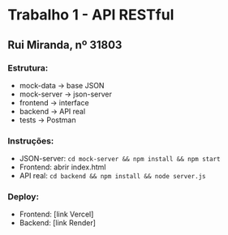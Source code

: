 # Trabalho 1 - API RESTful

## Rui Miranda, nº 31803

### Estrutura:
- mock-data → base JSON
- mock-server → json-server
- frontend → interface
- backend → API real
- tests → Postman

### Instruções:
- JSON-server: `cd mock-server && npm install && npm start`
- Frontend: abrir index.html
- API real: `cd backend && npm install && node server.js`

### Deploy:
- Frontend: [link Vercel]
- Backend: [link Render]
